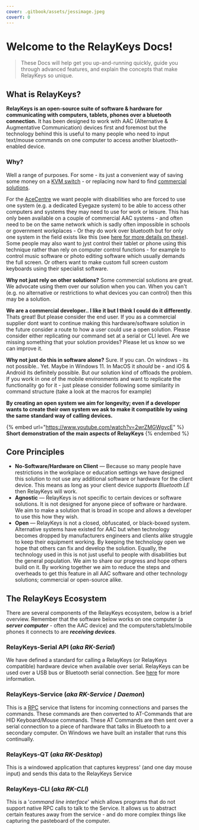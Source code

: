```yaml
---
cover: .gitbook/assets/jessimage.jpeg
coverY: 0
---
```


# Welcome to the RelayKeys Docs!

> These Docs will help get you up-and-running quickly, guide you through advanced features, and explain the concepts that make RelayKeys so unique.

## What is RelayKeys?

**RelayKeys is an open-source suite of software & hardware for communicating with computers, tablets, phones over a bluetooth connection.** It has been designed to work with AAC (Alternative & Augmentative Communication) devices first and foremost but the technology behind this is useful to many people who need to input text/mouse commands on one computer to access another bluetooth-enabled device.

### Why?

Well a range of purposes. For some - its just a convenient way of saving some money on a [KVM switch](https://en.wikipedia.org/wiki/KVM\_switch) - or replacing now hard to find [commercial solutions](https://docs.acecentre.org.uk/products/v/relaykeys/developers/other-projects).

For the [AceCentre](http://acecentre.org.uk/) we want people with disabilities who are forced to use one system (e.g. a dedicated Eyegaze system) to be able to access other computers and systems they may need to use for work or leisure. This has only been available on a couple of commercial AAC systems - and often need to be on the same network which is sadly often impossible in schools or government workplaces - Or they do work over bluetooth but for only one system in the field exists like this (see [here for more details on these](https://docs.acecentre.org.uk/products/v/relaykeys/developers/other-projects#aac-projects)). Some people may also want to jyst control their tablet or phone using this technique rather than rely on computer control functions - for example to control music software or photo editing software which usually demands the full screen. Or others want to make custom full screen custom keyboards using their specialist software.

**Why not just rely on other solutions?** Some commercial solutions are great. We advocate using them over our solution when you can. When you can't (e.g. no alternative or restrictions to what devices you can control) then this may be a solution.

**We are a commercial developer.. I like it but I think I could do it differently**. Thats great! But please consider the end user. If you as a commercial supplier dont want to continue making this hardware/software solution in the future consider a route to how a user could use a open solution. Please consider either replicating our command set at a serial or CLI level. Are we missing something that your solution provides? Please let us know so we can improve it.

**Why not just do this in software alone?** Sure. If you can. On windows - its not possible.. Yet. Maybe in Windows 11. In MacOS it _should_ be - and iOS & Android its definitely possible. But our solution kind of offloads the problem. If you work in one of the mobile environments and want to replicate the functionality go for it - just please consider following some similarity in command structure (take a look at the macros for example)

**By creating an open system we aim for longevity; even if a developer wants to create their own system we ask to make it compatible by using the same standard way of calling devices.**

{% embed url="https://www.youtube.com/watch?v=2wrZMGWgvcE" %}
**Short demonstration of the main aspects of RelayKeys**
{% endembed %}

## Core Principles

* **No-Software/Hardware on Client** — Because so many people have restrictions in the workplace or education settings we have designed this solution to not use any additional software or hardware for the client device. This means as long as your client device _supports Bluetooth LE_ then RelayKeys will work.
* **Agnostic** — RelayKeys is not specific to certain devices or software solutions. It is not designed for anyone piece of software or hardware. We aim to make a solution that is broad in scope and allows a developer to use this how they wish.
* **Open** — RelayKeys is not a closed, obfuscated, or black-boxed system. Alternative systems have existed for AAC but when technology becomes dropped by manufacturers engineers and clients alike struggle to keep their equipment working. By keeping the technology open we hope that others can fix and develop the solution. Equally, the technology used in this is not just useful to people with disabilities but the general population. We aim to share our progress and hope others build on it. By working together we aim to reduce the steps and overheads to get this feature in all AAC software and other technology solutions; commercial or open-source alike.

## The RelayKeys Ecosystem

There are several components of the RelayKeys ecosystem, below is a brief overview. Remember that the software below works on one computer (a _**server computer**_ - often the AAC device) and the computers/tablets/mobile phones it connects to are _**receiving devices**_.&#x20;

### RelayKeys-Serial API (_aka_ _RK-Serial_)

We have defined a standard for calling a RelayKeys (or RelayKeys compatible) hardware device when available over serial. RelayKeys can be used over a USB bus or Bluetooth serial connection. See [here](developers/relaykeys-serial.md) for more information.

### RelayKeys-Service (_aka_ _RK-Service_ / _Daemon_)

This is a [RPC](https://en.wikipedia.org/wiki/Remote\_procedure\_call) service that listens for incoming connections and parses the commands. These commands are then converted to AT-Commands that are HID Keyboard/Mouse commands. These AT Commands are then sent over a serial connection to a piece of hardware that talks in Bluetooth to a secondary computer. On Windows we have built an installer that runs this continually.

### RelayKeys-QT (_aka_ _RK-Desktop_)

This is a windowed application that captures keypress' (and one day mouse input) and sends this data to the RelayKeys Service

### RelayKeys-CLI (_aka_ _RK-CLI_)

This is a '_command line interface_' which allows programs that do not support native RPC calls to talk to the Service. It allows us to abstract certain features away from the service - and do more complex things like capturing the pasteboard of the computer.
